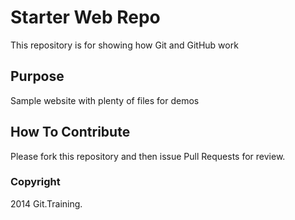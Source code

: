 # Starter Web Repo

This repository is for showing how Git and GitHub work

## Purpose

Sample website with plenty of files for demos

## How To Contribute

Please fork this repository and then issue Pull Requests for review.

### Copyright

2014 Git.Training.